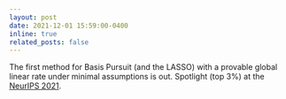 ```yaml
---
layout: post
date: 2021-12-01 15:59:00-0400
inline: true
related_posts: false
---
```

The first method for Basis Pursuit (and the LASSO) with a provable global linear rate under minimal assumptions is out. Spotlight (top 3%) at the [NeurIPS 2021](https://neurips.cc/Conferences/2021).
